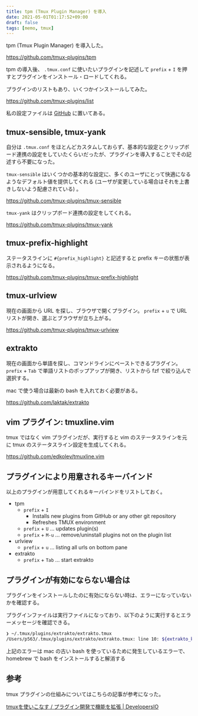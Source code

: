 ```yaml
---
title: tpm (Tmux Plugin Manager) を導入
date: 2021-05-01T01:17:52+09:00
draft: false
tags: [memo, tmux]
---
```


tpm (Tmux Plugin Manager) を導入した。

https://github.com/tmux-plugins/tpm

tpm の導入後、 `.tmux.conf` に使いたいプラグインを記述して `prefix` + `I` を押すとプラグインをインストール・ロードしてくれる。

プラグインのリストもあり、いくつかインストールしてみた。

https://github.com/tmux-plugins/list

私の設定ファイルは [GitHub](https://github.com/rokiyama/dotfiles/blob/2f3092b79928bd7ac2979339a042fef9c3cc87f3/.tmux.conf) に置いてある。

## tmux-sensible, tmux-yank

自分は `.tmux.conf` をほとんどカスタムしておらず、基本的な設定とクリップボード連携の設定をしていたくらいだったが、プラグインを導入することでその記述すら不要になった。

`tmux-sensible` はいくつかの基本的な設定に、多くのユーザにとって快適になるようなデフォルト値を提供してくれる (ユーザが変更している場合はそれを上書きしないよう配慮されている) 。

https://github.com/tmux-plugins/tmux-sensible

`tmux-yank` はクリップボード連携の設定をしてくれる。

https://github.com/tmux-plugins/tmux-yank

## tmux-prefix-highlight

ステータスラインに `#{prefix_highlight}` と記述すると prefix キーの状態が表示されるようになる。

https://github.com/tmux-plugins/tmux-prefix-highlight

## tmux-urlview

現在の画面から URL を探し、ブラウザで開くプラグイン。 `prefix` + `u` で URL リストが開き、選ぶとブラウザが立ち上がる。

https://github.com/tmux-plugins/tmux-urlview

## extrakto

現在の画面から単語を探し、コマンドラインにペーストできるプラグイン。 `prefix` + `Tab` で単語リストのポップアップが開き、リストから fzf で絞り込んで選択する。

mac で使う場合は最新の bash を入れておく必要がある。

https://github.com/laktak/extrakto

## vim プラグイン: tmuxline.vim

tmux ではなく vim プラグインだが、実行すると vim のステータスラインを元に tmux のステータスライン設定を生成してくれる。

https://github.com/edkolev/tmuxline.vim

## プラグインにより用意されるキーバインド

以上のプラグインが用意してくれるキーバインドをリストしておく。

- tpm
  - `prefix` + `I`
    - Installs new plugins from GitHub or any other git repository
    - Refreshes TMUX environment
  - `prefix` + `U` ... updates plugin(s)
  - `prefix` + `M-u` ... remove/uninstall plugins not on the plugin list
- urlview
  - `prefix` + `u` ... listing all urls on bottom pane
- extrakto
  - `prefix` + `Tab` ... start extrakto

## プラグインが有効にならない場合は

プラグインをインストールしたのに有効にならない時は、エラーになっていないかを確認する。

プラグインファイルは実行ファイルになっており、以下のように実行するとエラーメッセージを確認できる。

```bash
❯ ~/.tmux/plugins/extrakto/extrakto.tmux
/Users/p563/.tmux/plugins/extrakto/extrakto.tmux: line 10: ${extrakto_key,,}: bad substitution
```

上記のエラーは mac の古い bash を使っているために発生しているエラーで、 homebrew で bash をインストールすると解消する

## 参考

tmux プラグインの仕組みについてはこちらの記事が参考になった。

[tmuxを使いこなす / プラグイン開発で機能を拡張 | DevelopersIO](https://dev.classmethod.jp/articles/mastering-tmux-with-tpm-plugin/)
